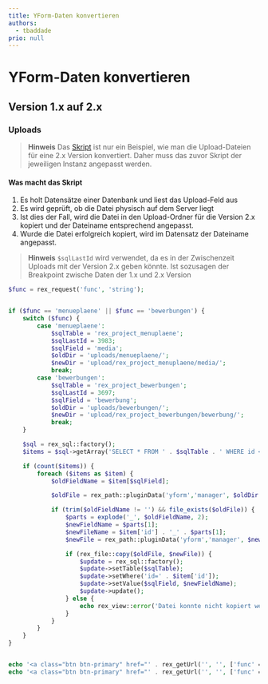 ```yaml
---
title: YForm-Daten konvertieren
authors:
  - tbaddade
prio: null
---
```


# YForm-Daten konvertieren

## Version 1.x auf 2.x

### Uploads

> **Hinweis** Das [Skript](convert.md#skript) ist nur ein Beispiel, wie man die Upload-Dateien für eine 2.x Version konvertiert. Daher muss das zuvor Skript der jeweiligen Instanz angepasst werden.

#### Was macht das Skript

1. Es holt Datensätze einer Datenbank und liest das Upload-Feld aus
2. Es wird geprüft, ob die Datei physisch auf dem Server liegt
3. Ist dies der Fall, wird die Datei in den Upload-Ordner für die Version 2.x kopiert und der Dateiname entsprechend angepasst.
4. Wurde die Datei erfolgreich kopiert, wird im Datensatz der Dateiname angepasst.

> **Hinweis** `$sqlLastId` wird verwendet, da es in der Zwischenzeit Uploads mit der Version 2.x geben könnte. Ist sozusagen der Breakpoint zwische Daten der 1.x und 2.x Version

```php
$func = rex_request('func', 'string');


if ($func == 'menueplaene' || $func == 'bewerbungen') {
    switch ($func) {
        case 'menueplaene':
            $sqlTable = 'rex_project_menuplaene';
            $sqlLastId = 3983;
            $sqlField = 'media';
            $oldDir = 'uploads/menueplaene/';
            $newDir = 'upload/rex_project_menuplaene/media/';
            break;
        case 'bewerbungen':
            $sqlTable = 'rex_project_bewerbungen';
            $sqlLastId = 3697;
            $sqlField = 'bewerbung';
            $oldDir = 'uploads/bewerbungen/';
            $newDir = 'upload/rex_project_bewerbungen/bewerbung/';
            break;
    }

    $sql = rex_sql::factory();
    $items = $sql->getArray('SELECT * FROM ' . $sqlTable . ' WHERE id <= ' . $sqlLastId);

    if (count($items)) {
        foreach ($items as $item) {
            $oldFieldName = $item[$sqlField];

            $oldFile = rex_path::pluginData('yform','manager', $oldDir . $oldFieldName);

            if (trim($oldFieldName != '') && file_exists($oldFile)) {
                $parts = explode('_', $oldFieldName, 2);
                $newFieldName = $parts[1];
                $newFileName = $item['id'] . '_' . $parts[1];
                $newFile = rex_path::pluginData('yform','manager', $newDir . $newFileName);

                if (rex_file::copy($oldFile, $newFile)) {
                    $update = rex_sql::factory();
                    $update->setTable($sqlTable);
                    $update->setWhere('id=' . $item['id']);
                    $update->setValue($sqlField, $newFieldName);
                    $update->update();
                } else {
                    echo rex_view::error('Datei konnte nicht kopiert werden. <br />Alt: ' . $oldFile . '<br />Neu: ' . $newFile);
                }
            }
        }
    }
}


echo '<a class="btn btn-primary" href="' . rex_getUrl('', '', ['func' => 'menueplaene']) . '">Menüpläne aktualisieren</a>';
echo '<a class="btn btn-primary" href="' . rex_getUrl('', '', ['func' => 'bewerbungen']) . '">Bewerbungen aktualisieren</a>';
```

